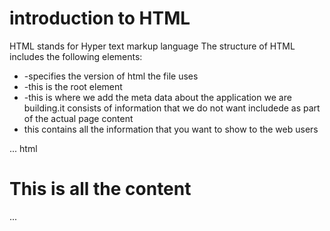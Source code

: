 # introduction to HTML
 HTML stands for Hyper text  markup  language
    The structure of HTML includes the following elements:
  -  <!Doctype html> -specifies the version of html the file uses
  -  <html></html> -this is the root element
  -  <head></head> -this is where we add the meta data about the application we are building.it consists of information that we do not want includede as part of the actual page content
  -   <body></body>this contains all the information that you want to show to the web users
   
   ...
        html
<!DOCTYPE html>
<html lang="en">
<head>
    <meta charset="UTF-8">
    <meta name="viewport" content="width=device-width, initial-scale=1.0">
    <title>i love coding</title>
</head>
<body>
    <h1>This is all the content</h1>  
    
</body>
</html>
...